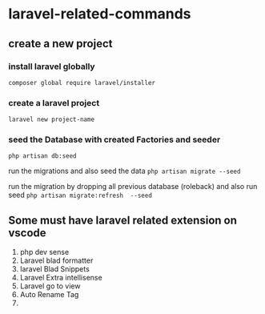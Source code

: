 # laravel-related-commands

## create a new project

### install laravel globally
`composer global require laravel/installer`
### create a laravel project
`laravel new project-name`


### seed the Database with created Factories and seeder
`php artisan db:seed`

run the migrations and also seed the data
`php artisan migrate --seed`

run the migration by dropping all previous database (roleback) and also run seed
`php artisan migrate:refresh  --seed`

## Some must have laravel related extension on vscode
1. php dev sense
2. Laravel blad formatter
3. laravel Blad Snippets
4. Laravel Extra intellisense
5. Laravel go to view
6. Auto Rename Tag
7. 



 

